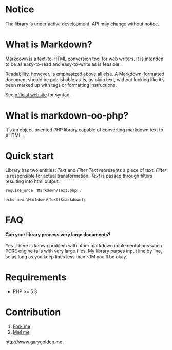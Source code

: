 Notice
======

The library is under active development. API may change without notice.

What is Markdown?
=================

Markdown is a text-to-HTML conversion tool for web writers.
It is intended to be as easy-to-read and easy-to-write as is feasible.

Readability, however, is emphasized above all else.
A Markdown-formatted document should be publishable as-is, as plain text,
without looking like it’s been marked up with tags or formatting instructions.

See [official website](http://daringfireball.net/projects/markdown/syntax) for syntax.


What is markdown-oo-php?
========================

It's an object-oriented PHP library capable of converting markdown text to XHTML.


Quick start
=========

Library has two entities: _Text_ and _Filter_
_Text_ represents a piece of text.
_Filter_ is responsible for actual transformation.
_Text_ is passed through filters resulting into html output.

    require_once 'Markdown/Text.php';

    echo new \Markdown\Text($markdown);

FAQ
===

#### Can your library process very large documents?

Yes. There is known problem with other markdown implementations when PCRE engine fails with very large files.
My library parses input line by line, so as long as you keep lines less than ~1M you'll be okay.

Requirements
===========

  *  PHP  >= 5.3

Contribution
==========

  1.  [Fork me](https://github.com/garygolden/markdown-oo-php)
  2.  [Mail me](mailto:max@garygolden.me)

http://www.garygolden.me
